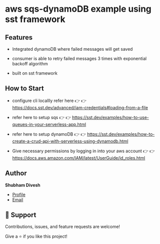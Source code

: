 # aws sqs-dynamoDB example using sst framework

## Features

- Integrated dynamoDB where failed messages will get saved

- consumer is able to retry failed messages 3 times with exponential backoff algorithm

- built on sst framework

## How to Start

- configure cli locallly refer here 👉 👉 https://docs.sst.dev/advanced/iam-credentials#loading-from-a-file

- refer here to setup sqs 👉 👉 https://sst.dev/examples/how-to-use-queues-in-your-serverless-app.html

- refer here to setup dynamoDB 👉 👉 https://sst.dev/examples/how-to-create-a-crud-api-with-serverless-using-dynamodb.html

- Give necessary permissions by logging in into your aws account 👉 👉 https://docs.aws.amazon.com/IAM/latest/UserGuide/id_roles.html

## Author

**Shubham Divesh**

- [Profile](https://github.com/diveshshubham "Shubham Divesh")
- [Email](mailto:divesh.shubham@gmail.com?subject=Hi "Hi!")

## 🤝 Support

Contributions, issues, and feature requests are welcome!

Give a ⭐️ if you like this project!
